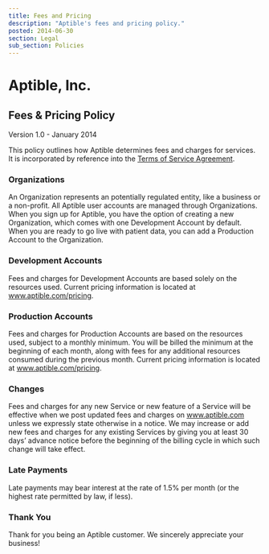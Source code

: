 ```yaml
---
title: Fees and Pricing
description: "Aptible's fees and pricing policy."
posted: 2014-06-30
section: Legal
sub_section: Policies
---
```


Aptible, Inc.
=============
Fees & Pricing Policy
--------------

Version 1.0 - January 2014

This policy outlines how Aptible determines fees and charges for services. It is incorporated by reference into the [Terms of Service Agreement](/terms).

### Organizations
An Organization represents an potentially regulated entity, like a business or a non-profit. All Aptible user accounts are managed through Organizations. When you sign up for Aptible, you have the option of creating a new Organization, which comes with one Development Account by default. When you are ready to go live with patient data, you can add a Production Account to the Organization.

### Development Accounts
Fees and charges for Development Accounts are based solely on the resources used. Current pricing information is located at www.aptible.com/pricing.

### Production Accounts
Fees and charges for Production Accounts are based on the resources used, subject to a monthly minimum. You will be billed the minimum at the beginning of each month, along with fees for any additional resources consumed during the previous month. Current pricing information is located at www.aptible.com/pricing.

### Changes
Fees and charges for any new Service or new feature of a Service will be effective when we post updated fees and charges on www.aptible.com unless we expressly state otherwise in a notice. We may increase or add new fees and charges for any existing Services by giving you at least 30 days’ advance notice before the beginning of the billing cycle in which such change will take effect.

### Late Payments
Late payments may bear interest at the rate of 1.5% per month (or the highest rate permitted by law, if less).

### Thank You
Thank for you being an Aptible customer. We sincerely appreciate your business!
